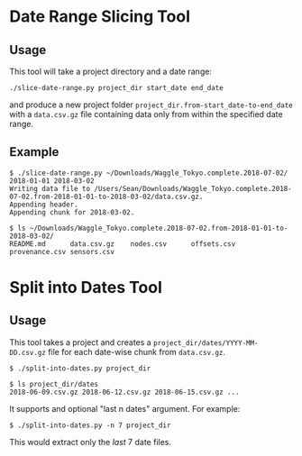 # Date Range Slicing Tool

## Usage

This tool will take a project directory and a date range:

```
./slice-date-range.py project_dir start_date end_date
```

and produce a new project folder `project_dir.from-start_date-to-end_date` with
a `data.csv.gz` file containing data only from within the specified date range.

## Example

```
$ ./slice-date-range.py ~/Downloads/Waggle_Tokyo.complete.2018-07-02/ 2018-01-01 2018-03-02
Writing data file to /Users/Sean/Downloads/Waggle_Tokyo.complete.2018-07-02.from-2018-01-01-to-2018-03-02/data.csv.gz.
Appending header.
Appending chunk for 2018-03-02.
```

```
$ ls ~/Downloads/Waggle_Tokyo.complete.2018-07-02.from-2018-01-01-to-2018-03-02/
README.md      data.csv.gz    nodes.csv      offsets.csv    provenance.csv sensors.csv
```

# Split into Dates Tool

## Usage

This tool takes a project and creates a `project_dir/dates/YYYY-MM-DD.csv.gz`
file for each date-wise chunk from `data.csv.gz`.

```
$ ./split-into-dates.py project_dir
```

```
$ ls project_dir/dates
2018-06-09.csv.gz 2018-06-12.csv.gz 2018-06-15.csv.gz ...
```

It supports and optional "last n dates" argument. For example:

```
$ ./split-into-dates.py -n 7 project_dir
```

This would extract only the _last_ 7 date files.
